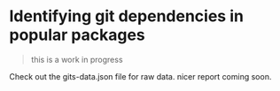 # Identifying git dependencies in popular packages

> this is a work in progress

Check out the gits-data.json file for raw data. nicer report coming soon.